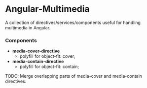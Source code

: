 # Angular-Multimedia

A collection of directives/services/components useful for handling multimedia in Angular.

### Components
  * **media-cover-directive**
      * polyfill for object-fit: cover;
  * **media-contain-directive**
      * polyfill for object-fit: contain;

TODO: Merge overlapping parts of media-cover and media-contain directives.
